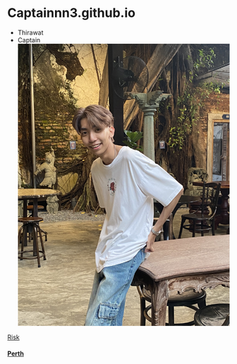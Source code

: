 # Captainnn3.github.io

- Thirawat
 - Captain
![Captain](IMG_9591.jpeg)

[Risk](Risk)
#### [Perth](https://teamgamer11.github.io)


